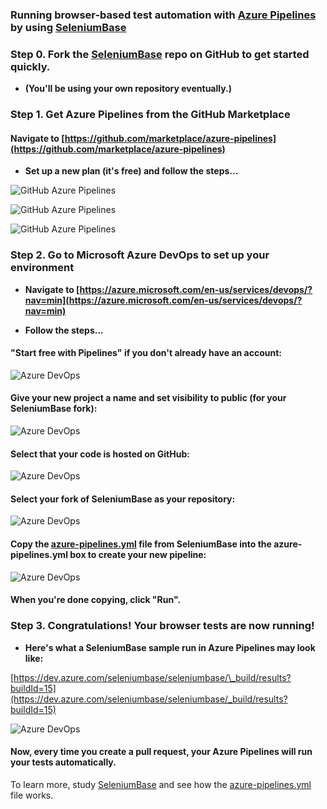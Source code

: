 ### Running browser-based test automation with [Azure Pipelines](https://dev.azure.com/seleniumbase/seleniumbase/_build?definitionId=1&_a=summary) by using [SeleniumBase](https://github.com/seleniumbase/SeleniumBase)


### Step 0. Fork the [SeleniumBase](https://github.com/seleniumbase/SeleniumBase) repo on GitHub to get started quickly.

* **(You'll be using your own repository eventually.)**


### Step 1. Get Azure Pipelines from the GitHub Marketplace

#### Navigate to [https://github.com/marketplace/azure-pipelines](https://github.com/marketplace/azure-pipelines)

* **Set up a new plan (it's free) and follow the steps...**

![](https://cdn2.hubspot.net/hubfs/100006/images/github_azure_pipelines_1.png "GitHub Azure Pipelines")

![](https://cdn2.hubspot.net/hubfs/100006/images/github_azure_pipelines_2.png "GitHub Azure Pipelines")

![](https://cdn2.hubspot.net/hubfs/100006/images/github_azure_pipelines_3.png "GitHub Azure Pipelines")


### Step 2. Go to Microsoft Azure DevOps to set up your environment

* **Navigate to [https://azure.microsoft.com/en-us/services/devops/?nav=min](https://azure.microsoft.com/en-us/services/devops/?nav=min)**

* **Follow the steps...**

#### "Start free with Pipelines" if you don't already have an account:

![](https://cdn2.hubspot.net/hubfs/100006/images/azure_devops_1.png "Azure DevOps")

#### Give your new project a name and set visibility to public (for your SeleniumBase fork):

![](https://cdn2.hubspot.net/hubfs/100006/images/azure_devops_2.png "Azure DevOps")

#### Select that your code is hosted on GitHub:

![](https://cdn2.hubspot.net/hubfs/100006/images/azure_devops_3.png "Azure DevOps")

#### Select your fork of SeleniumBase as your repository:

![](https://cdn2.hubspot.net/hubfs/100006/images/azure_devops_4.png "Azure DevOps")

#### Copy the [azure-pipelines.yml](https://github.com/seleniumbase/SeleniumBase/blob/master/azure-pipelines.yml) file from SeleniumBase into the azure-pipelines.yml box to create your new pipeline:

![](https://cdn2.hubspot.net/hubfs/100006/images/azure_devops_5.png "Azure DevOps")

#### When you're done copying, click "Run".


### Step 3. Congratulations! Your browser tests are now running!

* **Here's what a SeleniumBase sample run in Azure Pipelines may look like:**

[https://dev.azure.com/seleniumbase/seleniumbase/\_build/results?buildId=15](https://dev.azure.com/seleniumbase/seleniumbase/_build/results?buildId=15)

![](https://cdn2.hubspot.net/hubfs/100006/images/azure_devops_6.png "Azure DevOps")

#### Now, every time you create a pull request, your Azure Pipelines will run your tests automatically.

To learn more, study [SeleniumBase](https://github.com/seleniumbase/SeleniumBase) and see how the [azure-pipelines.yml](https://github.com/seleniumbase/SeleniumBase/blob/master/azure-pipelines.yml) file works.
